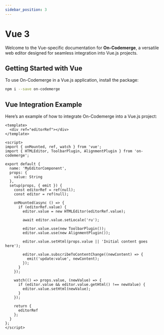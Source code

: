```yaml
---
sidebar_position: 3
---
```


# Vue 3

Welcome to the Vue-specific documentation for **On-Codemerge**, a versatile web editor designed for seamless integration into Vue.js projects.

## Getting Started with Vue

To use On-Codemerge in a Vue.js application, install the package:

```bash
npm i --save on-codemerge
```

## Vue Integration Example

Here’s an example of how to integrate On-Codemerge into a Vue.js project:

```vue title="MyEditorComponent.vue"
<template>
  <div ref="editorRef"></div>
</template>

<script>
import { onMounted, ref, watch } from 'vue';
import { HTMLEditor, ToolbarPlugin, AlignmentPlugin } from 'on-codemerge';

export default {
  name: 'MyEditorComponent',
  props: {
    value: String
  },
  setup(props, { emit }) {
    const editorRef = ref(null);
    const editor = ref(null);

    onMounted(async () => {
      if (editorRef.value) {
        editor.value = new HTMLEditor(editorRef.value);

        await editor.value.setLocale('ru');

        editor.value.use(new ToolbarPlugin());
        editor.value.use(new AlignmentPlugin());

        editor.value.setHtml(props.value || 'Initial content goes here');

        editor.value.subscribeToContentChange((newContent) => {
          emit('update:value', newContent);
        });
      }
    });

    watch(() => props.value, (newValue) => {
      if (editor.value && editor.value.getHtml() !== newValue) {
        editor.value.setHtml(newValue);
      }
    });

    return {
      editorRef
    };
  }
};
</script>
```
